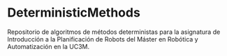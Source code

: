 # DeterministicMethods
Repositorio de algoritmos de métodos deterministas para la asignatura de Introducción a la Planificación de Robots del Máster en Robótica y Automatización en la UC3M.
